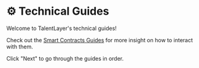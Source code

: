 # ⚙ Technical Guides

Welcome to TalentLayer's technical guides!&#x20;

Check out the [Smart Contracts Guides](smart-contracts/) for more insight on how to interact with them.

Click "Next" to go through the guides in order.&#x20;
